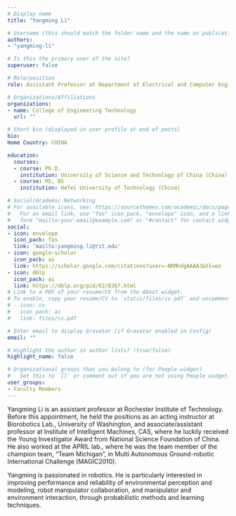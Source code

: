 ```yaml
---
# Display name
title: "Yangming Li"

# Username (this should match the folder name and the name on publications)
authors:
- "yangming-li"

# Is this the primary user of the site?
superuser: false

# Role/position
role: Assistant Professor at Department of Electrical and Computer Engineering Technology

# Organizations/Affiliations
organizations:
- name: College of Engineering Technology
  url: ""

# Short bio (displayed in user profile at end of posts)
bio: 
Home Country: CHINA

education:
  courses:
  - course: Ph.D.
    institution: University of Science and Technology of China (China)
  - course: MS, BS
    institution: Hefei University of Technology (China)

# Social/Academic Networking
# For available icons, see: https://sourcethemes.com/academic/docs/page-builder/#icons
#   For an email link, use "fas" icon pack, "envelope" icon, and a link in the
#   form "mailto:your-email@example.com" or "#contact" for contact widget.
social:
- icon: envelope
  icon_pack: fas
  link: 'mailto:yangming.li@rit.edu'
- icon: google-scholar
  icon_pack: ai
  link: https://scholar.google.com/citations?user=-NRMhdgAAAAJ&hl=en
- icon: dblp
  icon_pack: ai
  link: https://dblp.org/pid/62/8367.html
# Link to a PDF of your resume/CV from the About widget.
# To enable, copy your resume/CV to `static/files/cv.pdf` and uncomment the lines below.
# - icon: cv
#   icon_pack: ai
#   link: files/cv.pdf

# Enter email to display Gravatar (if Gravatar enabled in Config)
email: ""

# Highlight the author in author lists? (true/false)
highlight_name: false

# Organizational groups that you belong to (for People widget)
#   Set this to `[]` or comment out if you are not using People widget.
user_groups:
- Faculty Members
---
```


Yangming Li is an assistant professor at Rochester Institute of Technology. Before this appointment, he held the positions as an acting instructor at Biorobotics Lab., University of Washington, and associate/assistant professor at Institute of Intelligent Machines, CAS, where he luckily received the Young Investigator Award from National Science Foundation of China. He also worked at the APRIL lab., where he was the team member of the champion team, “Team Michigan”, in Multi Autonomous Ground-robotic International Challenge (MAGIC2010).

Yangming is passionated in robotics. He is particularly interested in improving performance and reliability of environmental perception and modeling, robot manipulator collaboration, and manipulator and environment interaction, through probabilistic methods and learning techniques.

